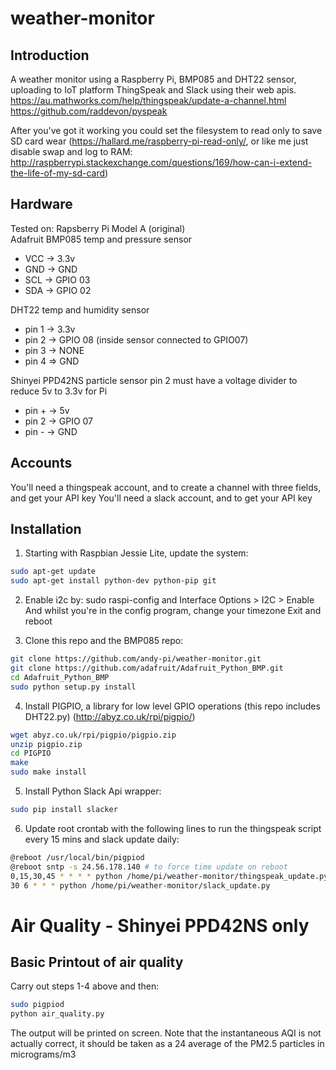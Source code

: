 # weather-monitor

## Introduction
A weather monitor using a Raspberry Pi, BMP085 and DHT22 sensor, uploading to IoT platform ThingSpeak and Slack using their web apis.
https://au.mathworks.com/help/thingspeak/update-a-channel.html
https://github.com/raddevon/pyspeak

After you've got it working you could set the filesystem to read only to save SD card wear
(https://hallard.me/raspberry-pi-read-only/, or like me just disable swap and log to RAM:
http://raspberrypi.stackexchange.com/questions/169/how-can-i-extend-the-life-of-my-sd-card)


## Hardware
Tested on: Rapsberry Pi Model A (original)  
Adafruit BMP085 temp and pressure sensor

- VCC -> 3.3v
- GND -> GND
- SCL -> GPIO 03
- SDA -> GPIO 02

DHT22 temp and humidity sensor

- pin 1 -> 3.3v
- pin 2 -> GPIO 08 (inside sensor connected to GPIO07)
- pin 3 -> NONE
- pin 4 => GND

Shinyei PPD42NS particle sensor
pin 2 must have a voltage divider to reduce 5v to 3.3v for Pi

- pin + -> 5v
- pin 2 -> GPIO 07
- pin - -> GND


## Accounts
You'll need a thingspeak account, and to create a channel with three fields, and get your API key
You'll need a slack account, and to get your API key


## Installation
1. Starting with Raspbian Jessie Lite, update the system:

``` bash
sudo apt-get update
sudo apt-get install python-dev python-pip git
``` 

2. Enable i2c by: sudo raspi-config and Interface Options > I2C > Enable
And whilst you're in the config program, change your timezone
Exit and reboot

3. Clone this repo and the BMP085 repo:
``` bash
git clone https://github.com/andy-pi/weather-monitor.git
git clone https://github.com/adafruit/Adafruit_Python_BMP.git
cd Adafruit_Python_BMP
sudo python setup.py install
```

4. Install PIGPIO, a library for low level GPIO operations (this repo includes DHT22.py)
(http://abyz.co.uk/rpi/pigpio/)
``` bash
wget abyz.co.uk/rpi/pigpio/pigpio.zip
unzip pigpio.zip
cd PIGPIO
make
sudo make install
```

5. Install Python Slack Api wrapper:
```bash
sudo pip install slacker
```

6. Update root crontab with the following lines to run the thingspeak script every 15 mins and slack update daily:
``` bash
@reboot /usr/local/bin/pigpiod
@reboot sntp -s 24.56.178.140 # to force time update on reboot
0,15,30,45 * * * * python /home/pi/weather-monitor/thingspeak_update.py # for logging add >> /home/pi/weather-monitor/log 2>&1
30 6 * * * python /home/pi/weather-monitor/slack_update.py
```

# Air Quality - Shinyei PPD42NS only

## Basic Printout of air quality

Carry out steps 1-4 above and then:  

```bash
sudo pigpiod
python air_quality.py
```

The output will be printed on screen. Note that the instantaneous AQI is not actually correct, it should be taken as a 24 average of the PM2.5 particles in micrograms/m3
